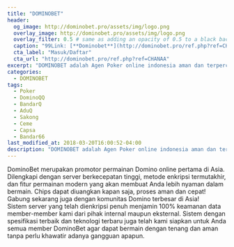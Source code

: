 ```yaml
---
title: "DOMINOBET"
header:
  og_image: http://dominobet.pro/assets/img/logo.png
  overlay_image: http://dominobet.pro/assets/img/logo.png
  overlay_filter: 0.5 # same as adding an opacity of 0.5 to a black background
  caption: "99Link: [**Dominobet**](http://dominobet.pro/ref.php?ref=CHANAA)"
  cta_label: "Masuk/Daftar"
  cta_url: "http://dominobet.pro/ref.php?ref=CHANAA"
excerpt: "DOMINOBET adalah Agen Poker online indonesia aman dan terpercaya yang menyediakan permainan Bandarq Online, DominoQQ, Capsa Susun, Bandar Poker, AduQ dan PokerQQ."
categories:
  - DOMINOBET
tags:
  - Poker
  - DominoQQ
  - BandarQ
  - AduQ
  - Sakong
  - Ceme
  - Capsa
  - Bandar66
last_modified_at: 2018-03-20T16:00:52-04:00
description: "DOMINOBET adalah Agen Poker online indonesia aman dan terpercaya yang menyediakan permainan Bandarq Online, DominoQQ, Capsa Susun, Bandar Poker, AduQ dan PokerQQ."
---
```

DominoBet merupakan promotor permainan Domino online pertama di Asia. Dilengkapi dengan server berkecepatan tinggi, metode enkripsi termutakhir, dan fitur permainan modern yang akan membuat Anda lebih nyaman dalam bermain. Chips dapat diuangkan kapan saja, proses aman dan cepat! Gabung sekarang juga dengan komunitas Domino terbesar di Asia!
<br/>
Sistem server yang telah dienkripsi penuh menjamin 100% keamanan data member-member kami dari pihak internal maupun eksternal. Sistem dengan spesifikasi terbaik dan teknologi terbaru juga
telah kami siapkan untuk Anda semua member DominoBet agar dapat bermain dengan tenang dan aman tanpa perlu khawatir adanya gangguan apapun.
